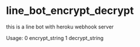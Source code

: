 # line_bot_encrypt_decrypt
this is a line bot with heroku webhook server

Usage:  0 encrypt_string 1 decrypt_string
